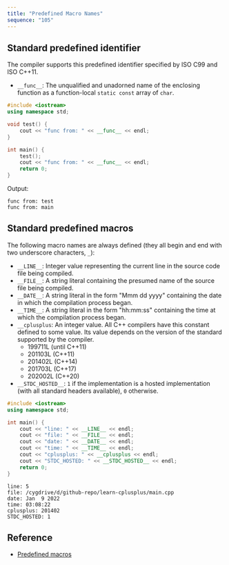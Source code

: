 ```yaml
---
title: "Predefined Macro Names"
sequence: "105"
---
```


## Standard predefined identifier

The compiler supports this predefined identifier specified by ISO C99 and ISO C++11.

- `__func__`: The unqualified and unadorned name of the enclosing function as a function-local `static const` array of `char`.

```c++
#include <iostream>
using namespace std;

void test() {
    cout << "func from: " << __func__ << endl;
}

int main() {
    test();
    cout << "func from: " << __func__ << endl;
    return 0;
}
```

Output:

```text
func from: test
func from: main
```

## Standard predefined macros

The following macro names are always defined (they all begin and end with two underscore characters, `_`):

- `__LINE__`: Integer value representing the current line in the source code file being compiled.
- `__FILE__`: A string literal containing the presumed name of the source file being compiled.
- `__DATE__`: A string literal in the form "Mmm dd yyyy" containing the date in which the compilation process began.
- `__TIME__`: A string literal in the form "hh:mm:ss" containing the time at which the compilation process began.
- `__cplusplus`: An integer value. All C++ compilers have this constant defined to some value. Its value depends on the version of the standard supported by the compiler.
  - 199711L (until C++11)
  - 201103L (C++11)
  - 201402L (C++14)
  - 201703L (C++17)
  - 202002L (C++20)
- `__STDC_HOSTED__`: `1` if the implementation is a hosted implementation (with all standard headers available), `0` otherwise.

```c++
#include <iostream>
using namespace std;

int main() {
    cout << "line: " << __LINE__ << endl;
    cout << "file: " << __FILE__ << endl;
    cout << "date: " << __DATE__ << endl;
    cout << "time: " << __TIME__ << endl;
    cout << "cplusplus: " << __cplusplus << endl;
    cout << "STDC_HOSTED: " << __STDC_HOSTED__ << endl;
    return 0;
}
```

```text
line: 5
file: /cygdrive/d/github-repo/learn-cplusplus/main.cpp
date: Jan  9 2022
time: 03:08:22
cplusplus: 201402
STDC_HOSTED: 1
```

## Reference

- [Predefined macros](https://docs.microsoft.com/en-us/cpp/preprocessor/predefined-macros)
